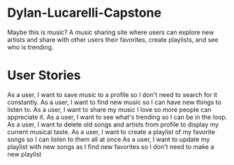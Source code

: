 # Dylan-Lucarelli-Capstone
Maybe this is music?
A music sharing site where users can explore new artists and share with other users their favorites, create playlists, and see who is trending.

# User Stories
As a user, I want to save music to a profile so I don't need to search for it constantly.
As a user, I want to find new music so I can have new things to listen to.
As a user, I want to share my music I love so more people can appreciate it.
As a user, I want to see what's trending so I can be in the loop.
As a user, I want to delete old songs and artists from profile to display my current musical taste.
As a user, I want to create a playlist of my favorite songs so I can listen to them all at once
As a user, I want to update my playlist with new songs as I find new favorites so I don't need to make a new playlist
